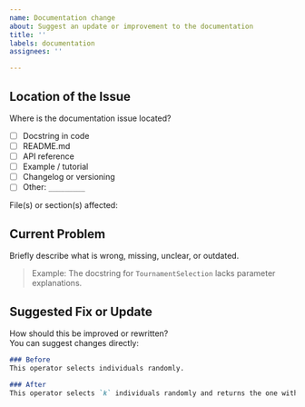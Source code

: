 ```yaml
---
name: Documentation change
about: Suggest an update or improvement to the documentation
title: ''
labels: documentation
assignees: ''

---
```


## Location of the Issue

Where is the documentation issue located?

- [ ] Docstring in code
- [ ] README.md
- [ ] API reference
- [ ] Example / tutorial
- [ ] Changelog or versioning
- [ ] Other: `_________`

File(s) or section(s) affected:

## Current Problem

Briefly describe what is wrong, missing, unclear, or outdated.

> Example: The docstring for `TournamentSelection` lacks parameter explanations.

## Suggested Fix or Update

How should this be improved or rewritten?  
You can suggest changes directly:

```markdown
### Before
This operator selects individuals randomly.

### After
This operator selects `k` individuals randomly and returns the one with the highest fitness.
```
